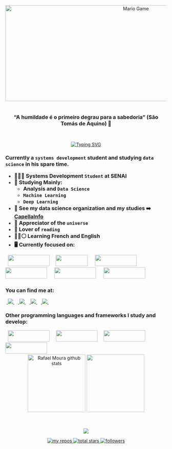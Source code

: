 <div align="center">
<img src="https://64.media.tumblr.com/f44f2482ffa09c1d812a2103a1a6f0d3/a5b3c7afe34c35bf-fb/s1280x1920/2dfc2c67d2bd1d34405802ab1e67b1bee99dec01.gif" alt="Mario Game" width="800" height="300"> 
</div> <br>

<h3 align="center">
    “A humildade é o primeiro degrau para a sabedoria” (São Tomás de Aquino) 🎯
  </h3>
<br>

<p align="center">
<a href="https://git.io/typing-svg"><img src="https://readme-typing-svg.demolab.com?font=Fira+Code&size=19&pause=1000&random=false&width=435&lines=My+name+is+Rafael+de+Sousa+Moura;I'm+a+system+development+student;I'm+20+years+old+and+a+live+in+Brazil" alt="Typing SVG" /></a>
</p>

<h3>
    
Currently a `systems development` student and studying `data science` in his spare time.

- 👨🏻‍💻 Systems Development `Student` at SENAI
- 📘 Studying Mainly:
    - Analysis and `Data Science`
    - `Machine Learning`
    - `Deep Learning`
- 🎲 See my data science organization and my studies ➡️ **[CapellaInfo](https://github.com/CapellaInfo)**
- 🔭 Appreciator of the `universe`
- 📖 Lover of `reading`
- 🔴🔵⚪ Learning French and English
- 🖥️ Currently focused on:
<div style="display: inline">
  &nbsp;&nbsp;<img width='130' height='35' src="https://img.shields.io/badge/Python-3776AB?style=for-the-badge&logo=python&logoColor=white" />&nbsp;&nbsp;
  &nbsp;&nbsp;<img width='100' height='35' src="https://img.shields.io/badge/R-276DC3?style=for-the-badge&logo=r&logoColor=white" />&nbsp;&nbsp;&nbsp;
  &nbsp;&nbsp;<img width='130' height='35' src="https://img.shields.io/badge/Pandas-2C2D72?style=for-the-badge&logo=pandas&logoColor=white" />&nbsp;&nbsp;&nbsp;
  &nbsp;&nbsp;<img width='130' height='35' src="https://img.shields.io/badge/Numpy-777BB4?style=for-the-badge&logo=numpy&logoColor=white" />&nbsp;&nbsp;&nbsp;
  &nbsp;&nbsp;<img width='130' height='35' src="https://img.shields.io/badge/TensorFlow-FF6F00?style=for-the-badge&logo=TensorFlow&logoColor=white" />&nbsp;&nbsp;&nbsp;
  &nbsp;&nbsp;<img width='130' height='35' src="https://img.shields.io/badge/scikit_learn-F7931E?style=for-the-badge&logo=scikit-learn&logoColor=white" />&nbsp;&nbsp;&nbsp;
</div> 
</h3>

<div>
    
### You can find me at:
&nbsp;<a href="https://www.linkedin.com/in/rafael-m-8971691b8/">
  <img src="https://img.shields.io/badge/linkedin-%230077B5.svg?style=for-the-badge&logo=linkedin&logoColor=white">
</a>&nbsp;
&nbsp;<a href="https://www.instagram.com/rafaelsmouras/">
  <img src="https://img.shields.io/badge/Instagram-%23E4405F.svg?style=for-the-badge&logo=Instagram&logoColor=white">
</a>&nbsp;
&nbsp;<a href="https://www.kaggle.com/rafaeldesousamoura">
  <img src="https://img.shields.io/badge/Kaggle-20BEFF?style=for-the-badge&logo=Kaggle&logoColor=white">
</a>&nbsp;
&nbsp;<a href="https://leetcode.com/rafaelmoura23/">
  <img src="https://img.shields.io/badge/-LeetCode-FFA116?style=for-the-badge&logo=LeetCode&logoColor=white">
</a>&nbsp;
    
</div> 

### Other programming languages and frameworks I study and develop:
<div style="display: inline">
  &nbsp;&nbsp;<img width='130' height='35' src="https://img.shields.io/badge/Angular-DD0031?style=for-the-badge&logo=angular&logoColor=white" />&nbsp;&nbsp;
  &nbsp;&nbsp;<img width='130' height='35' src="https://img.shields.io/badge/JavaScript-F7DF1E?style=for-the-badge&logo=javascript&logoColor=black" />&nbsp;&nbsp;
  &nbsp;&nbsp;<img width='130' height='35' src="https://img.shields.io/badge/PHP-777BB4?style=for-the-badge&logo=php&logoColor=white" />&nbsp;&nbsp;
  &nbsp;&nbsp;<img width='130' height='35' src="https://img.shields.io/badge/Java-ED8B00?style=for-the-badge&logo=openjdk&logoColor=white" />&nbsp;&nbsp;
    
</div> 

<div align="center">
  <img height="180em" src="https://github-readme-stats.vercel.app/api?username=rafaelmoura23&show_icons=true&count_private=true&hide_border=true&title_color=00bfbf&icon_color=00bfbf&text_color=c9d1d9&bg_color=0d1117" alt="Rafael Moura github stats" /> 
  <img height="180em" src="https://github-readme-stats.vercel.app/api/top-langs/?username=rafaelmoura23&layout=compact&hide_border=true&title_color=00bfbf&text_color=00bfbf&bg_color=0d1117" />
</div> <br> <br>



<p align="center">
   <img src="https://github-profile-trophy.vercel.app/?username=rafaelmoura23&theme=dracula&row=2&no-bg=true&column=3&margin-w=15&margin-h=15" />
</p>

<p align="center">
   <a href="https://github.com/rafaelmoura23?tab=repositories">
    <img alt="my repos" title="My Repos" src="https://custom-icon-badges.demolab.com/badge/-My%20Repos-FFBF00?style=for-the-badge&logoColor=white&logo=repo">
    <img alt="total stars" title="Total stars on GitHub" src="https://custom-icon-badges.demolab.com/github/stars/rafaelmoura23?color=55960c&style=for-the-badge&labelColor=488207&logo=star">
  <a href="https://github.com/rafaelmoura23?tab=followers">
    <img alt="followers" title="Follow me on Github" src="https://custom-icon-badges.demolab.com/github/followers/rafaelmoura23?color=236ad3&labelColor=1155ba&style=for-the-badge&logo=person-add&label=Follow&logoColor=white"/></a> 
</p> <br>

</div>
